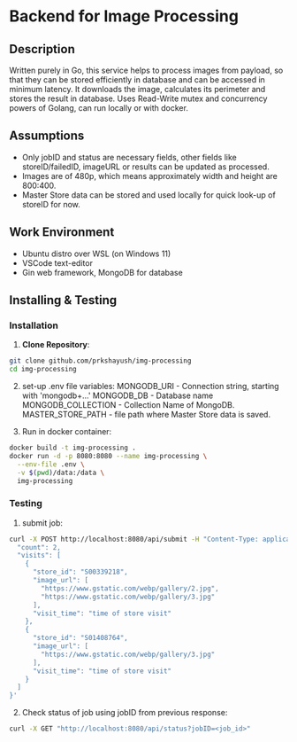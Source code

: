 # Backend for Image Processing

## Description

Written purely in Go, this service helps to process images from payload, so that they can be stored efficiently in database and can be accessed in minimum latency. It downloads the image, calculates its perimeter and stores the result in database. Uses Read-Write mutex and concurrency powers of Golang, can run locally or with docker.

## Assumptions

- Only jobID and status are necessary fields, other fields like storeID/failedID, imageURL or results can be updated as processed.
- Images are of 480p, which means approximately width and height are 800:400.
- Master Store data can be stored and used locally for quick look-up of storeID for now.

## Work Environment

- Ubuntu distro over WSL (on Windows 11)
- VSCode text-editor
- Gin web framework, MongoDB for database

## Installing & Testing

### Installation

1. **Clone Repository**:
```sh
git clone github.com/prkshayush/img-processing
cd img-processing
```
2. set-up .env file variables:
MONGODB_URI - Connection string, starting with 'mongodb+...'
MONGODB_DB - Database name
MONGODB_COLLECTION - Collection Name of MongoDB.
MASTER_STORE_PATH - file path where Master Store data is saved.

3. Run in docker container:
```sh
docker build -t img-processing .
docker run -d -p 8080:8080 --name img-processing \
  --env-file .env \
  -v $(pwd)/data:/data \
  img-processing
```

### Testing

1. submit job: 
```sh
curl -X POST http://localhost:8080/api/submit -H "Content-Type: application/json" -d '{
  "count": 2,
  "visits": [
    {
      "store_id": "S00339218",
      "image_url": [
        "https://www.gstatic.com/webp/gallery/2.jpg",
        "https://www.gstatic.com/webp/gallery/3.jpg"
      ],
      "visit_time": "time of store visit"
    },
    {
      "store_id": "S01408764",
      "image_url": [
        "https://www.gstatic.com/webp/gallery/3.jpg"
      ],
      "visit_time": "time of store visit"
    }
  ]
}'
```

2. Check status of job using jobID from previous response:
```sh
curl -X GET "http://localhost:8080/api/status?jobID=<job_id>"
```
